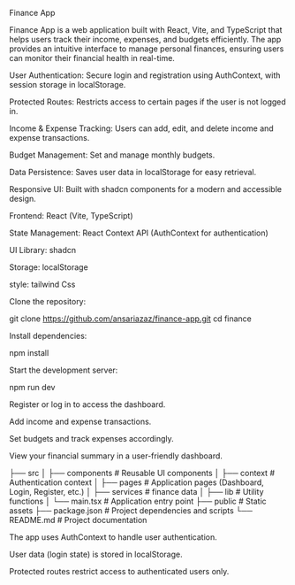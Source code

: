 Finance App

<!-- Overview -->

Finance App is a web application built with React, Vite, and TypeScript that helps users track their income, expenses, and budgets efficiently. The app provides an intuitive interface to manage personal finances, ensuring users can monitor their financial health in real-time.



<!-- Features -->

User Authentication: Secure login and registration using AuthContext, with session storage in localStorage.

Protected Routes: Restricts access to certain pages if the user is not logged in.

Income & Expense Tracking: Users can add, edit, and delete income and expense transactions.

Budget Management: Set and manage monthly budgets.

Data Persistence: Saves user data in localStorage for easy retrieval.

Responsive UI: Built with shadcn components for a modern and accessible design.


<!-- Tech Stack -->

Frontend: React (Vite, TypeScript)

State Management: React Context API (AuthContext for authentication)

UI Library: shadcn

Storage: localStorage
 
style: tailwind Css


<!-- Installation -->

Clone the repository:

git clone https://github.com/ansariazaz/finance-app.git
cd finance

Install dependencies:

npm install

Start the development server:

npm run dev

<!-- Usage -->

Register or log in to access the dashboard.

Add income and expense transactions.

Set budgets and track expenses accordingly.

View your financial summary in a user-friendly dashboard.

<!-- Folder Structure -->

├── src
│   ├── components  # Reusable UI components
│   ├── context     # Authentication context 
│   ├── pages       # Application pages (Dashboard, Login, Register, etc.)
│   ├── services    # finance data 
│   ├── lib         # Utility functions
│   └── main.tsx    # Application entry point
├── public          # Static assets
├── package.json    # Project dependencies and scripts
└── README.md       # Project documentation

<!-- Authentication & Route Protection -->

The app uses AuthContext to handle user authentication.

User data (login state) is stored in localStorage.

Protected routes restrict access to authenticated users only.